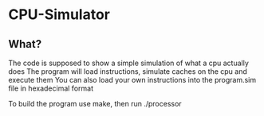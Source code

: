 # CPU-Simulator

## What?

The code is supposed to show a simple simulation of what a cpu actually does
The program will load instructions, simulate caches on the cpu and execute them
You can also load your own instructions into the program.sim file in hexadecimal format

To build the program use make, then run ./processor


